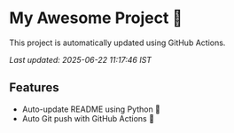 # My Awesome Project 🚀

This project is automatically updated using GitHub Actions.

_Last updated: 2025-06-22 11:17:46 IST_

## Features
- Auto-update README using Python 🐍
- Auto Git push with GitHub Actions 🤖

